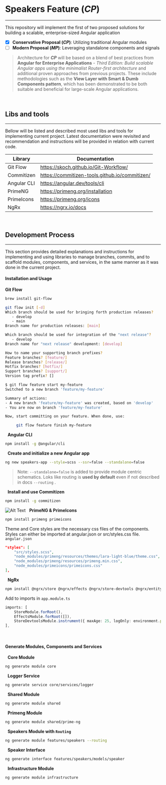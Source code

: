 
# Speakers Feature  (*CP*)
---
This repository will implement the first of two proposed solutions for building a scalable, enterprise-sized Angular application

 - [x] **Conservative Proposal (*CP*)**: Utilizing traditional Angular modules  
 - [ ] **Modern Proposal (*MP*)**: Leveraging standalone components and signals

> Architecture for ***CP*** will be based on a blend of best practices from **Angular for Enterprise Applications** - *Third Edition: Build scalable Angular apps using the minimalist Router-first architecture* and additional proven approaches from previous projects. These include methodologies such as the **View Layer with Smart & Dumb Components pattern**, which has been demonstrated to be both suitable and beneficial for large-scale Angular applications.

&nbsp;
## Libs and tools
---
Bellow will be listed and described most used libs and tools for implementing current project. Latest documentation were revisited and recommendation and instructions will be provided in relation with current code.

Library  | Documentation
------------- | ------------
Git Flow  | <https://skoch.github.io/Git-Workflow/>
Commitizen  | <https://commitizen-tools.github.io/commitizen/>
Angular CLI | <https://angular.dev/tools/cli>
PrimeNG | <https://primeng.org/installation>
PrimeIcons | <https://primeng.org/icons>
NgRx | <https://ngrx.io/docs>
&nbsp;
## Development Process
---
This section provides detailed explanations and instructions for implementing and using libraries to manage branches, commits, and to scaffold modules, components, and services, in the same manner as it was done in the current project.
&nbsp;
#### Installation and Usage
**Git Flow**
```sh
brew install git-flow
```
```sh
git flow init [-d]
Which branch should be used for bringing forth production releases?
   - develop
   - main
Branch name for production releases: [main]

Which branch should be used for integration of the "next release"?
   - develop
Branch name for "next release" development: [develop]

How to name your supporting branch prefixes?
Feature branches? [feature/]
Release branches? [release/]
Hotfix branches? [hotfix/]
Support branches? [support/]
Version tag prefix? []
```
```sh
$ git flow feature start my-feature
Switched to a new branch 'feature/my-feature'

Summary of actions:
- A new branch 'feature/my-feature' was created, based on 'develop'
- You are now on branch 'feature/my-feature'

Now, start committing on your feature. When done, use:

     git flow feature finish my-feature
```
&nbsp;
**Angular CLI**
```sh
npm install -g @angular/cli
```
&nbsp;
**Create and initialize a new Angular app**

```sh
ng new speakers-app --style=scss --ssr=false --standalone=false
```

> Note: `--standalone=false` is added to provide module centric schematics.
> Loks like routing is **used by default** even if not described in docs `--routing` .

&nbsp;
**Install and use Commitizen**
```sh
npm install -g commitizen
```
![Alt Text](https://commitizen-tools.github.io/commitizen/images/demo.gif)
&nbsp;
**PrimeNG & PrimeIcons**
```sh
npm install primeng primeicons
```
Theme and Core styles are the necessary css files of the components. Styles can either be imported at angular.json or src/styles.css file.
`angular.json`
```json
"styles": [
    "src/styles.scss",
    "node_modules/primeng/resources/themes/lara-light-blue/theme.css",
    "node_modules/primeng/resources/primeng.min.css",
    "node_modules/primeicons/primeicons.css"
],
```
&nbsp;
**NgRx**
```sh
npm install @ngrx/store @ngrx/effects @ngrx/store-devtools @ngrx/entity
```
Add to imports in `app.module.ts`
```typescript
imports: [
    StoreModule.forRoot(),
    EffectsModule.forRoot([]),
    StoreDevtoolsModule.instrument({ maxAge: 25, logOnly: environment.production }),
],
```
&nbsp;
#### Generate Modules, Components and Services
&nbsp;
**Core Module**
```sh
ng generate module core
```
&nbsp;
**Logger Service**
```sh
ng generate service core/services/logger
```
&nbsp;
**Shared Module**
```sh
ng generate module shared
```
&nbsp;
**Primeng Module**
```sh
ng generate module shared/prime-ng
```
&nbsp;
**Speakers Module with `Routing`**
```sh
ng generate module features/speakers --routing
```
&nbsp;
**Speaker Interface**
```sh
ng generate interface features/speakers/models/speaker
```
&nbsp;
**Infrastructure Module**
```sh
ng generate module infrastructure
```


